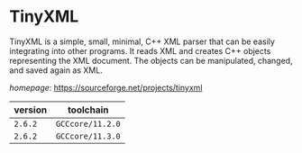 # TinyXML

TinyXML is a simple, small, minimal, C++ XML parser that can be easily integrating  into other programs. It reads XML and creates C++ objects representing the XML document. The  objects can be manipulated, changed, and saved again as XML.

*homepage*: <https://sourceforge.net/projects/tinyxml>

version | toolchain
--------|----------
``2.6.2`` | ``GCCcore/11.2.0``
``2.6.2`` | ``GCCcore/11.3.0``
